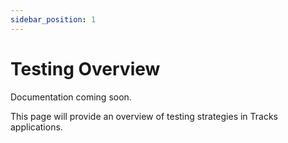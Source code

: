 ```yaml
---
sidebar_position: 1
---
```


# Testing Overview

Documentation coming soon.

This page will provide an overview of testing strategies in Tracks applications.
